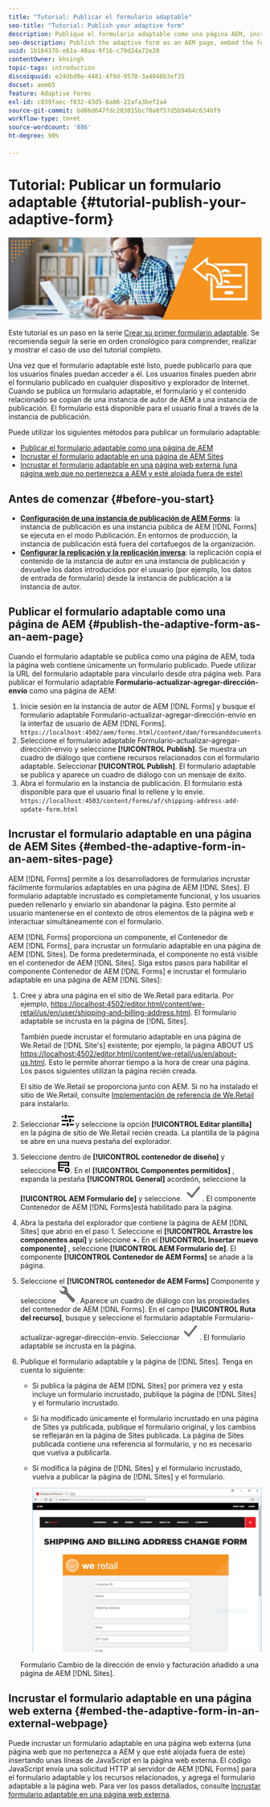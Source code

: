 ```yaml
---
title: "Tutorial: Publicar el formulario adaptable"
seo-title: "Tutorial: Publish your adaptive form"
description: Publique el formulario adaptable como una página AEM, incrústuelo en una página de AEM Sites o incruste el formulario adaptable en una página web externa.
seo-description: Publish the adaptive form as an AEM page, embed the form to an AEM Sites page, or embed the adaptive form in an external webpage
uuid: 1b164376-e61a-40aa-9f16-c79d24a72e20
contentOwner: khsingh
topic-tags: introduction
discoiquuid: e24dbd0e-4481-4f9d-9570-3a4046b3ef35
docset: aem65
feature: Adaptive Forms
exl-id: c039faec-f832-43d5-8a86-22afa3bef2a4
source-git-commit: bd86d647fdc203015bc70a0f57d5b94b4c634bf9
workflow-type: tm+mt
source-wordcount: '886'
ht-degree: 90%

---
```


# Tutorial: Publicar un formulario adaptable {#tutorial-publish-your-adaptive-form}

![Hero-image](do-not-localize/13-publish-your-adaptive-form-small.png)

Este tutorial es un paso en la serie [Crear su primer formulario adaptable](Https://helpx.adobe.com/es/experience-manager/6-3/forms/using/create-your-first-adaptive-form.html). Se recomienda seguir la serie en orden cronológico para comprender, realizar y mostrar el caso de uso del tutorial completo.

Una vez que el formulario adaptable esté listo, puede publicarlo para que los usuarios finales puedan acceder a él. Los usuarios finales pueden abrir el formulario publicado en cualquier dispositivo y explorador de Internet. Cuando se publica un formulario adaptable, el formulario y el contenido relacionado se copian de una instancia de autor de AEM a una instancia de publicación. El formulario está disponible para el usuario final a través de la instancia de publicación.

Puede utilizar los siguientes métodos para publicar un formulario adaptable:

* [Publicar el formulario adaptable como una página de AEM](../../forms/using/publish-your-adaptive-form.md#publish-the-adaptive-form-as-an-aem-page)
* [Incrustar el formulario adaptable en una página de AEM Sites](#embed-the-adaptive-form-in-an-aem-sites-page)
* [Incrustar el formulario adaptable en una página web externa (una página web que no pertenezca a AEM y esté alojada fuera de este)](../../forms/using/publish-your-adaptive-form.md)

## Antes de comenzar {#before-you-start}

* **[Configuración de una instancia de publicación de AEM Forms](https://helpx.adobe.com/es/experience-manager/6-3/forms/using/installing-configuring-aem-forms-osgi.html)**: la instancia de publicación es una instancia pública de AEM [!DNL Forms] se ejecuta en el modo Publicación. En entornos de producción, la instancia de publicación está fuera del cortafuegos de la organización.
* **[Configurar la replicación y la replicación inversa](https://helpx.adobe.com/es/experience-manager/6-3/help/sites-deploying/replication.html)**: la replicación copia el contenido de la instancia de autor en una instancia de publicación y devuelve los datos introducidos por el usuario (por ejemplo, los datos de entrada de formulario) desde la instancia de publicación a la instancia de autor.

## Publicar el formulario adaptable como una página de AEM {#publish-the-adaptive-form-as-an-aem-page}

Cuando el formulario adaptable se publica como una página de AEM, toda la página web contiene únicamente un formulario publicado. Puede utilizar la URL del formulario adaptable para vincularlo desde otra página web. Para publicar el formulario adaptable **Formulario-actualizar-agregar-dirección-envío** como una página de AEM:

1. Inicie sesión en la instancia de autor de AEM [!DNL Forms] y busque el formulario adaptable Formulario-actualizar-agregar-dirección-envío en la interfaz de usuario de AEM [!DNL Forms].
   `https://localhost:4502/aem/forms.html/content/dam/formsanddocuments`
1. Seleccione el formulario adaptable Formulario-actualizar-agregar-dirección-envío y seleccione **[!UICONTROL Publish]**. Se muestra un cuadro de diálogo que contiene recursos relacionados con el formulario adaptable. Seleccionar **[!UICONTROL Publish]**. El formulario adaptable se publica y aparece un cuadro de diálogo con un mensaje de éxito.
1. Abra el formulario en la instancia de publicación. El formulario está disponible para que el usuario final lo rellene y lo envíe.
   `https://localhost:4503/content/forms/af/shipping-address-add-update-form.html`

## Incrustar el formulario adaptable en una página de AEM Sites {#embed-the-adaptive-form-in-an-aem-sites-page}

AEM [!DNL Forms] permite a los desarrolladores de formularios incrustar fácilmente formularios adaptables en una página de AEM [!DNL Sites]. El formulario adaptable incrustado es completamente funcional, y los usuarios pueden rellenarlo y enviarlo sin abandonar la página. Esto permite al usuario mantenerse en el contexto de otros elementos de la página web e interactuar simultáneamente con el formulario.

AEM [!DNL Forms] proporciona un componente, el Contenedor de AEM [!DNL Forms], para incrustar un formulario adaptable en una página de AEM [!DNL Sites]. De forma predeterminada, el componente no está visible en el contenedor de AEM [!DNL Sites]. Siga estos pasos para habilitar el componente Contenedor de AEM [!DNL Forms] e incrustar el formulario adaptable en una página de AEM [!DNL Sites]:

1. Cree y abra una página en el sitio de We.Retail para editarla. Por ejemplo, [https://localhost:4502/editor.html/content/we-retail/us/en/user/shipping-and-billing-address.html](https://localhost:4502/editor.html/content/we-retail/us/en/user/shipping-and-billing-address.html). El formulario adaptable se incrusta en la página de [!DNL Sites].

   También puede incrustar el formulario adaptable en una página de We.Retail de [!DNL Site's] existente; por ejemplo, la página ABOUT US [https://localhost:4502/editor.html/content/we-retail/us/en/about-us.html](https://localhost:4502/editor.html/content/we-retail/us/en/about-us.html). Esto le permite ahorrar tiempo a la hora de crear una página. Los pasos siguientes utilizan la página recién creada.

   El sitio de We.Retail se proporciona junto con AEM. Si no ha instalado el sitio de We.Retail, consulte [Implementación de referencia de We.Retail](https://helpx.adobe.com/es/experience-manager/6-3/help/sites-developing/we-retail.html) para instalarlo.

1. Seleccionar ![propiedades](assets/properties.png) y seleccione la opción **[!UICONTROL Editar plantilla]** en la página de sitio de We.Retail recién creada. La plantilla de la página se abre en una nueva pestaña del explorador.
1. Seleccione dentro de **[!UICONTROL contenedor de diseño]** y seleccione ![administración de fuentes](assets/feedmanagement.png). En el **[!UICONTROL Componentes permitidos]** , expanda la pestaña **[!UICONTROL General]** acordeón, seleccione la **[!UICONTROL AEM Formulario de]** y seleccione. ![icono_guardar](assets/save_icon.svg). El componente Contenedor de AEM [!DNL Forms]está habilitado para la página.

1. Abra la pestaña del explorador que contiene la página de AEM [!DNL Sites] que abrió en el paso 1. Seleccione el **[!UICONTROL Arrastre los componentes aquí]** y seleccione **+.** En el **[!UICONTROL Insertar nuevo componente]** , seleccione **[!UICONTROL AEM Formulario de]**. El componente **[!UICONTROL Contenedor de AEM Forms]** se añade a la página.
1. Seleccione el **[!UICONTROL contenedor de AEM Forms]** Componente y seleccione ![configure-icon](assets/configure-icon.svg). Aparece un cuadro de diálogo con las propiedades del contenedor de AEM [!DNL Forms]. En el campo **[!UICONTROL Ruta del recurso]**, busque y seleccione el formulario adaptable Formulario-actualizar-agregar-dirección-envío. Seleccionar ![icono_guardar](assets/save_icon.svg). El formulario adaptable se incrusta en la página.
1. Publique el formulario adaptable y la página de [!DNL Sites]. Tenga en cuenta lo siguiente:

   * Si publica la página de AEM [!DNL Sites] por primera vez y esta incluye un formulario incrustado, publique la página de [!DNL Sites] y el formulario incrustado.
   * Si ha modificado únicamente el formulario incrustado en una página de Sites ya publicada, publique el formulario original, y los cambios se reflejarán en la página de Sites publicada. La página de Sites publicada contiene una referencia al formulario, y no es necesario que vuelva a publicarla.
   * Si modifica la página de [!DNL Sites] y el formulario incrustado, vuelva a publicar la página de [!DNL Sites] y el formulario.

     ![incrustado-en-aem-sites](assets/embed-in-aem-sites.png)

   Formulario Cambio de la dirección de envío y facturación añadido a una página de AEM [!DNL Sites].

## Incrustar el formulario adaptable en una página web externa {#embed-the-adaptive-form-in-an-external-webpage}

Puede incrustar un formulario adaptable en una página web externa (una página web que no pertenezca a AEM y que esté alojada fuera de este) insertando unas líneas de JavaScript en la página web externa. El código JavaScript envía una solicitud HTTP al servidor de AEM [!DNL Forms] para el formulario adaptable y los recursos relacionados, y agrega el formulario adaptable a la página web. Para ver los pasos detallados, consulte [Incrustar formulario adaptable en una página web externa](/help/forms/using/embed-adaptive-form-external-web-page.md).
